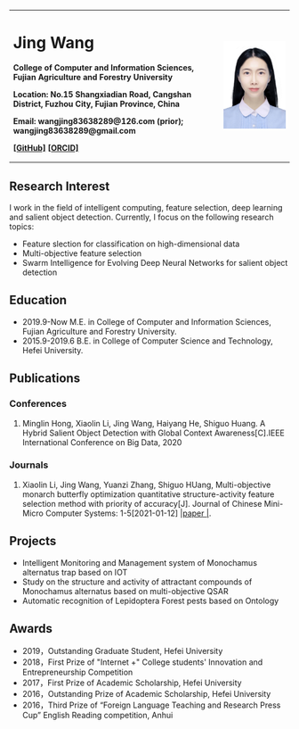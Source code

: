 <table border="0">
  <tr>
    <td width="75%">
      <h1>Jing Wang </h1>
      <p><b>College of Computer and Information Sciences, Fujian Agriculture and Forestry University</b></p>
      <p><b>Location: No.15 Shangxiadian Road, Cangshan District, Fuzhou City, Fujian Province, China</b></p>
      <p><b>Email: wangjing83638289@126.com (prior);   wangjing83638289@gmail.com </b></p>
      <p><b><a href="https://github.com/Abigale666" title="GitHub">[GitHub]</a> <a href="https://orcid.org/0000-0001-8360-5395" title="ORCID">[ORCID]</a> </b></p>
    </td>
    <td width="25%">
      <img src="https://github.com/Abigale666/wangjing.github.io/blob/master/picture.jpg" width="100%">     
    </td>
  </tr>
</table>

## Research Interest
I work in the field of intelligent computing, feature selection, deep learning and salient object detection. Currently, I focus on the following research topics:
- Feature slection for classification on high-dimensional data
- Multi-objective feature selection
- Swarm Intelligence for Evolving Deep Neural Networks for salient object detection

## Education

- 2019.9-Now       M.E. in College of Computer and Information Sciences, Fujian Agriculture and Forestry University. 
- 2015.9-2019.6    B.E. in College of Computer Science and Technology, Hefei University.

## Publications
### Conferences
1. Minglin Hong, Xiaolin Li, Jing Wang, Haiyang He, Shiguo Huang. A Hybrid Salient Object Detection with Global Context Awareness[C].IEEE International Conference on Big Data, 2020
### Journals
1. Xiaolin Li, Jing Wang, Yuanzi Zhang, Shiguo HUang, Multi-objective monarch butterfly optimization quantitative structure-activity feature selection method with priority of accuracy[J]. Journal of Chinese Mini-Micro Computer Systems: 1-5[2021-01-12] [ &#124;paper &#124;](https://kns.cnki.net/kcms/detail/detail.aspx?dbcode=CAPJ&dbname=CAPJLAST&filename=XXWX2020123000J&v=vqr7qLa%25mmd2B90dv6eZOXJ3erXDEgdpKad81Pp6USSzlgHXq8Opi0X4WDzmGDmJypBPg).

## Projects

- Intelligent Monitoring and Management system of Monochamus alternatus trap based on IOT
- Study on the structure and activity of attractant compounds of Monochamus alternatus based on multi-objective QSAR
- Automatic recognition of Lepidoptera Forest pests based on Ontology

## Awards

- 2019，Outstanding Graduate Student, Hefei University 
- 2018，First Prize of "Internet +" College students' Innovation and Entrepreneurship Competition
- 2017，First Prize of Academic Scholarship, Hefei University
- 2016，Outstanding Prize of Academic Scholarship, Hefei University
- 2016，Third Prize of “Foreign Language Teaching and Research Press Cup” English Reading competition, Anhui


